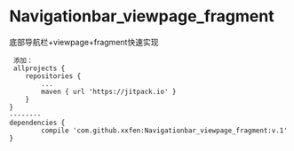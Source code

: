 # Navigationbar_viewpage_fragment
底部导航栏+viewpage+fragment快速实现


     添加：
     allprojects {
		repositories {
			...
			maven { url 'https://jitpack.io' }
		}
	}
    --------
	dependencies {
	        compile 'com.github.xxfen:Navigationbar_viewpage_fragment:v.1'
	}
  
  
